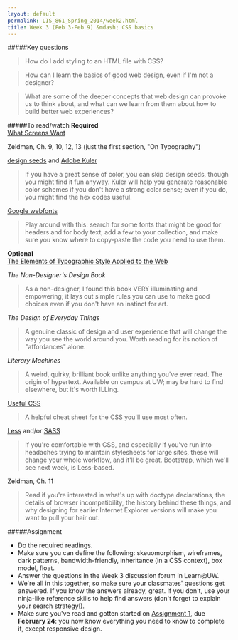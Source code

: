 ```yaml
---
layout: default
permalink: LIS_861_Spring_2014/week2.html
title: Week 3 (Feb 3-Feb 9) &mdash; CSS basics
---
```

#####Key questions
> How do I add styling to an HTML file with CSS?

> How can I learn the basics of good web design, even if I'm not a designer?

> What are some of the deeper concepts that web design can provoke us to think about, and what can we learn from them about how to build better web experiences?

#####To read/watch
__Required__  
[What Screens Want](http://frankchimero.com/what-screens-want/)

Zeldman, Ch. 9, 10, 12, 13 (just the first section, "On Typography")

[design seeds](http://design-seeds.com/) and [Adobe Kuler](https://kuler.adobe.com/)

> If you have a great sense of color, you can skip design seeds, though you might find it fun anyway.
> Kuler will help you generate reasonable color schemes if you don't have a strong
> color sense; even if you do, you might find the hex codes useful.

[Google webfonts](http://www.google.com/webfonts)

> Play around with this: search for some fonts that might be good for headers
> and for body text, add a few to your collection, and make sure you know where
> to copy-paste the code you need to use them.

__Optional__  
[The Elements of Typographic Style Applied to the Web](http://webtypography.net)

_The Non-Designer's Design Book_

> As a non-designer, I found this book VERY illuminating and empowering; it lays
> out simple rules you can use to make good choices even if you don't have an
> instinct for art.

_The Design of Everyday Things_

> A genuine classic of design and user experience that will change the way you
> see the world around you. Worth reading for its notion of "affordances" alone.
  
_Literary Machines_

> A weird, quirky, brilliant book unlike anything you've ever read. The
> origin of hypertext. Available on campus at UW; may be hard to find elsewhere,
> but it's worth ILLing.

[Useful CSS](http://miriamposner.com/blog/wp-content/uploads/2011/11/usefulcss.pdf)

> A helpful cheat sheet for the CSS you'll use most often.

[Less](http://lesscss.org/) and/or [SASS](http://sass-lang.com/)

> If you're comfortable with CSS, and especially if you've run into headaches
> trying to maintain stylesheets for large sites, these will change your
> whole workflow, and it'll be great. Bootstrap, which we'll see next week, is
> Less-based.

Zeldman, Ch. 11

> Read if you're interested in what's up with doctype declarations, the details of 
> browser incompatibility, the history behind these things, and why designing for 
> earlier Internet Explorer versions will make you want to pull your hair out.

#####Assignment
* Do the required readings.
* Make sure you can define the following: skeuomorphism, wireframes, dark 
  patterns, bandwidth-friendly, inheritance (in a CSS context), box model, float.
* Answer the questions in the Week 3 discussion forum in Learn@UW.
* We're all in this together, so make sure your classmates' questions get
  answered.  If you know the answers already, great. If you don't, use your
  ninja-like reference skills to help find answers (don't forget to explain
  your search strategy!).
* Make sure you've read and gotten started on [Assignment 1](./assignments/web_site_version_1.html), due __February 24__:
  you now know everything you need to know to complete it, except responsive
  design.